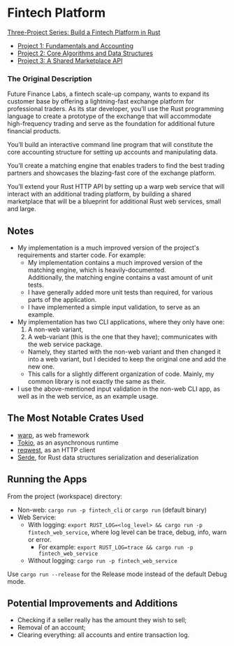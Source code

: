 # Fintech Platform

[Three-Project Series: Build a Fintech Platform in Rust](https://www.manning.com/liveprojectseries/fintech-platform-ser)

 - [Project 1: Fundamentals and Accounting](https://www.manning.com/liveproject/fundamentals-and-accounting)
 - [Project 2: Core Algorithms and Data Structures](https://www.manning.com/liveproject/core-algorithms-and-data-structures)
 - [Project 3: A Shared Marketplace API](https://www.manning.com/liveproject/shared-marketplace-api)

### The Original Description
Future Finance Labs, a fintech scale-up company, wants to expand its customer base by offering
a lightning-fast exchange platform for professional traders.
As its star developer, you’ll use the Rust programming language to create a prototype
of the exchange that will accommodate high-frequency trading
and serve as the foundation for additional future financial products.

You’ll build an interactive command line program that will constitute the core accounting structure
for setting up accounts and manipulating data.

You’ll create a matching engine that enables traders to find the best trading partners
and showcases the blazing-fast core of the exchange platform.

You’ll extend your Rust HTTP API by setting up a warp web service that will interact with
an additional trading platform, by building a shared marketplace that will be a blueprint for
additional Rust web services, small and large.

## Notes
- My implementation is a much improved version of the project's requirements and starter code.
  For example:
  - My implementation contains a much improved version of the matching engine, which is heavily-documented.  
    Additionally, the matching engine contains a vast amount of unit tests.
  - I have generally added more unit tests than required, for various parts of the application.
  - I have implemented a simple input validation, to serve as an example.
- My implementation has two CLI applications, where they only have one:
  1. A non-web variant,
  2. A web-variant (this is the one that they have); communicates with the web service package.
  - Namely, they started with the non-web variant and then changed it into a web variant,
    but I decided to keep the original one and add the new one.
  - This calls for a slightly different organization of code.
    Mainly, my common library is not exactly the same as their.
- I use the above-mentioned input validation in the non-web CLI app,
  as well as in the web service, as an example usage.

## The Most Notable Crates Used
- [warp](https://crates.io/crates/warp), as web framework
- [Tokio](https://tokio.rs/), as an asynchronous runtime
- [reqwest](https://docs.rs/reqwest/latest/reqwest/), as an HTTP client
- [Serde](https://serde.rs/), for Rust data structures serialization and deserialization

## Running the Apps
From the project (workspace) directory:
- Non-web: `cargo run -p fintech_cli` or `cargo run` (default binary)
- Web Service:
  - With logging: `export RUST_LOG=<log_level> && cargo run -p fintech_web_service`,
    where log level can be trace, debug, info, warn or error.
    - For example: `export RUST_LOG=trace && cargo run -p fintech_web_service`
  - Without logging: `cargo run -p fintech_web_service`

Use `cargo run --release` for the Release mode instead of the default Debug mode.

## Potential Improvements and Additions
- Checking if a seller really has the amount they wish to sell;
- Removal of an account;
- Clearing everything: all accounts and entire transaction log.
